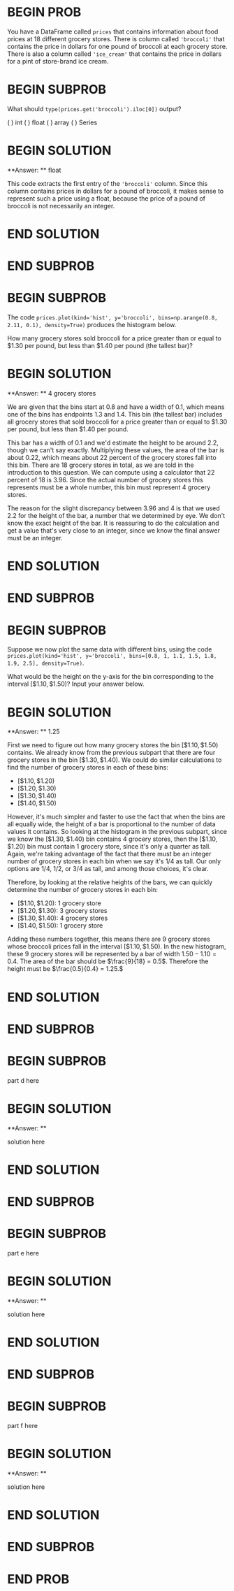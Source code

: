 # BEGIN PROB

You have a DataFrame called `prices` that contains information about food prices at 18 different grocery stores. There is column called `'broccoli'` that contains the price in dollars for one pound of broccoli at each grocery store. There is also a column called `'ice_cream'` that contains the price in dollars for a pint of store-brand ice cream.

# BEGIN SUBPROB

What should `type(prices.get('broccoli').iloc[0])` output?

( ) int
( ) float
( ) array
( ) Series

# BEGIN SOLUTION

**Answer: ** float

This code extracts the first entry of the `'broccoli'` column. Since this column contains prices in dollars for a pound of broccoli, it makes sense to represent such a price using a float, because the price of a pound of broccoli is not necessarily an integer.

# END SOLUTION

# END SUBPROB

# BEGIN SUBPROB

The code
`prices.plot(kind='hist', y='broccoli', bins=np.arange(0.8, 2.11, 0.1), density=True)` 
produces the histogram below.


How many grocery stores sold broccoli for a price greater than or equal to $1.30 per pound, but less than $1.40 per pound (the tallest bar)? 

# BEGIN SOLUTION

**Answer: ** 4 grocery stores

We are given that the bins start at 0.8 and have a width of 0.1, which means one of the bins has endpoints 1.3 and 1.4. This bin (the tallest bar) includes all grocery stores that sold broccoli for a price greater than or equal to $1.30 per pound, but less than $1.40 per pound.

This bar has a width of 0.1 and we'd estimate the height to be around 2.2, though we can't say exactly. Multiplying these values, the area of the bar is about 0.22, which means about 22 percent of the grocery stores fall into this bin. There are 18 grocery stores in total, as we are told in the introduction to this question. We can compute using a calculator that 22 percent of 18 is 3.96. Since the actual number of grocery stores this represents must be a whole number, this bin must represent 4 grocery stores. 

The reason for the slight discrepancy between 3.96 and 4 is that we used 2.2 for the height of the bar, a number that we determined by eye. We don't know the exact height of the bar. It is reassuring to do the calculation and get a value that's very close to an integer, since we know the final answer must be an integer.

# END SOLUTION

# END SUBPROB

# BEGIN SUBPROB

Suppose we now plot the same data with different bins, using the code 
`prices.plot(kind='hist', y='broccoli', bins=[0.8, 1, 1.1, 1.5, 1.8, 1.9, 2.5], density=True)`.

What would be the height on the y-axis for the bin corresponding to the interval $[\$1.10, \$1.50)$? Input your answer below.

# BEGIN SOLUTION

**Answer: ** 1.25

First we need to figure out how many grocery stores the bin $[\$1.10, \$1.50)$ contains. We already know from the previous subpart that there are four grocery stores in the bin $[\$1.30, \$1.40)$. We could do similar calculations to find the number of grocery stores in each of these bins: 

- $[\$1.10, \$1.20)$
- $[\$1.20, \$1.30)$
- $[\$1.30, \$1.40)$
- $[\$1.40, \$1.50)$

However, it's much simpler and faster to use the fact that when the bins are all equally wide, the height of a bar is proportional to the number of data values it contains. So looking at the histogram in the previous subpart, since we know the $[\$1.30, \$1.40)$ bin contains 4 grocery stores, then the $[\$1.10, \$1.20)$ bin must contain 1 grocery store, since it's only a quarter as tall. Again, we're taking advantage of the fact that there must be an integer number of grocery stores in each bin when we say it's 1/4 as tall. Our only options are 1/4, 1/2, or 3/4 as tall, and among those choices, it's clear. 

Therefore, by looking at the relative heights of the bars, we can quickly determine the number of grocery stores in each bin:

- $[\$1.10, \$1.20)$: 1 grocery store
- $[\$1.20, \$1.30)$: 3 grocery stores
- $[\$1.30, \$1.40)$: 4 grocery stores
- $[\$1.40, \$1.50)$: 1 grocery store

Adding these numbers together, this means there are 9 grocery stores whose broccoli prices fall in the interval $[\$1.10, \$1.50)$. In the new histogram, these 9 grocery stores will be represented by a bar of width $1.50-1.10 = 0.4$. The area of the bar should be $\frac{9}{18} = 0.5$. Therefore the height must be $\frac{0.5}{0.4} = 1.25.$

# END SOLUTION

# END SUBPROB

# BEGIN SUBPROB

part d here

# BEGIN SOLUTION

**Answer: ** 

solution here

# END SOLUTION

# END SUBPROB

# BEGIN SUBPROB

part e here

# BEGIN SOLUTION

**Answer: ** 

solution here

# END SOLUTION

# END SUBPROB

# BEGIN SUBPROB

part f here

# BEGIN SOLUTION

**Answer: ** 

solution here

# END SOLUTION

# END SUBPROB

# END PROB
